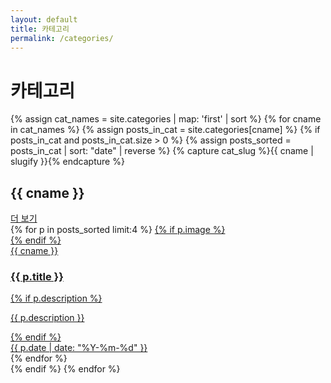 ```yaml
---
layout: default
title: 카테고리
permalink: /categories/
---
```


<div class="wrap">
  <h1 class="page-title">카테고리</h1>
  <div class="grid">
  {% assign cat_names = site.categories | map: 'first' | sort %}
  {% for cname in cat_names %}
    {% assign posts_in_cat = site.categories[cname] %}
    {% if posts_in_cat and posts_in_cat.size > 0 %}
      {% assign posts_sorted = posts_in_cat | sort: "date" | reverse %}
      {% capture cat_slug %}{{ cname | slugify }}{% endcapture %}
      <div>
        <div class="section-head">
          <h2>{{ cname }}</h2>
          <a href="{{ '/category/' | append: cat_slug | append: '/' | relative_url }}">더 보기</a>
        </div>
        <div class="cards">
          {% for p in posts_sorted limit:4 %}
          <a class="card" href="{{ p.url | relative_url }}">
            {% if p.image %}<div class="thumb" style="background-image:url('{{ p.image | relative_url }}');"></div>{% endif %}
            <div class="meta">
              <div class="cat">{{ cname }}</div>
              <h3 class="title">{{ p.title }}</h3>
              {% if p.description %}<p class="desc">{{ p.description }}</p>{% endif %}
              <div class="date">{{ p.date | date: "%Y-%m-%d" }}</div>
            </div>
          </a>
          {% endfor %}
        </div>
      </div>
    {% endif %}
  {% endfor %}
  </div>
</div>
